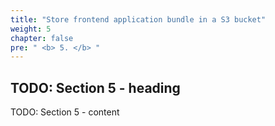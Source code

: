 ```yaml
---
title: "Store frontend application bundle in a S3 bucket"
weight: 5
chapter: false
pre: " <b> 5. </b> "
---
```


## TODO: Section 5 - heading

TODO: Section 5 - content

